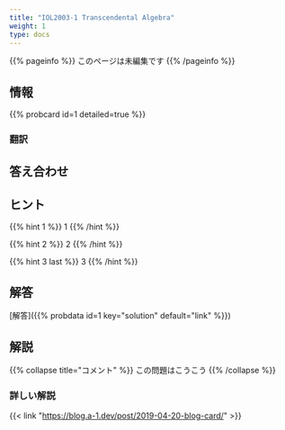 ```yaml
---
title: "IOL2003-1 Transcendental Algebra"
weight: 1
type: docs
---
```


{{% pageinfo %}}
このページは未編集です
{{% /pageinfo %}}

## 情報

{{% probcard id=1 detailed=true %}}

### 翻訳

## 答え合わせ

## ヒント

{{% hint 1 %}}
1
{{% /hint %}}

{{% hint 2 %}}
2
{{% /hint %}}

{{% hint 3 last %}}
3
{{% /hint %}}

## 解答

[解答]({{% probdata id=1 key="solution" default="link" %}})

## 解説

{{% collapse title="コメント" %}}
この問題はこうこう
{{% /collapse %}}

### 詳しい解説

{{< link "https://blog.a-1.dev/post/2019-04-20-blog-card/" >}}
